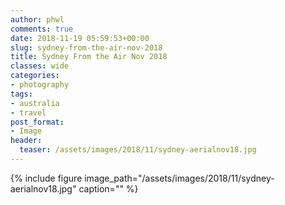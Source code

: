 ```yaml
---
author: phwl
comments: true
date: 2018-11-19 05:59:53+00:00
slug: sydney-from-the-air-nov-2018
title: Sydney From the Air Nov 2018
classes: wide
categories:
- photography
tags:
- australia
- travel
post_format:
- Image
header:
  teaser: /assets/images/2018/11/sydney-aerialnov18.jpg
---
```


{% include figure image_path="/assets/images/2018/11/sydney-aerialnov18.jpg" caption="" %}
